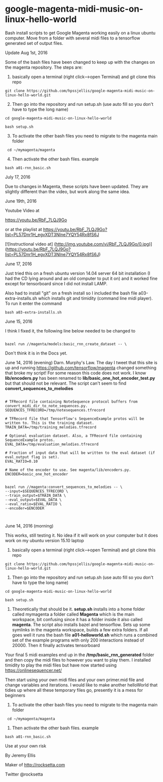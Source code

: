 # google-magenta-midi-music-on-linux-hello-world
Bash install scripts to get Google Magenta working easily on a linux ubuntu computer. Move from a folder with several midi files to a tensorflow generated set of output files. 




Update Aug 1st, 2016

Some of the bash files have been changed to keep up with the changes on the magenta repository. The steps are:

1. basically open a terminal (right click-->open Terminal) and git clone this repo

```
git clone https://github.com/hpssjellis/google-magenta-midi-music-on-linux-hello-world.git
```

2. Then go into the repository and run setup.sh (use auto fill so you don't have to type the long name)

```
cd google-magenta-midi-music-on-linux-hello-world

bash setup.sh
```


3. To activate the other bash files you need to migrate to the magenta main folder
``` 
 cd ~/mymagenta/magenta
```
4. Then activate the other bash files. example
```
bash a01-rnn_basic.sh
```




July 17, 2016

Due to changes in Magenta, these scripts have been updated. They are slightly different than the video, but work along the same idea. 






June 19th, 2016

Youtube Video at 

https://youtu.be/RbF_7LQJ9Go

or at the playlist at https://youtu.be/RbF_7LQJ9Go?list=PL57Dnr1H_egvXDT3NIne7YQY54Rx8fS6J



[![Instructional video at]
(http://img.youtube.com/vi/RbF_7LQJ9Go/0.jpg)]
(https://youtu.be/RbF_7LQJ9Go?list=PL57Dnr1H_egvXDT3NIne7YQY54Rx8fS6J)









June 17, 2016

Just tried this on a fresh ubuntu version 14.04 server 64 bit installation (I had the CD lying around and an old computer to put it on) and it worked fine except for tensorboard since I did not install LAMP.

Also had to install "git" on a fresh install so I included the bash file a03-extra-installs.sh which installs git and timidity (command line midi player). To run it enter the command



```
bash a03-extra-installs.sh
```





June 15, 2016

I think I fixed it, the following line below needed to be changed to 

```

bazel run //magenta/models:basic_rnn_create_dataset -- \

```

Don't think it is in the Docs yet.



June 14, 2016 (evening) Darn. Murphy's Law. The day I tweet that this site is up and running https://github.com/tensorflow/magenta changed something that broke my script! For some reason this code does not work. I know **lib/encoders.py** has been renamed to **lib/basic_one_hot_encoder_test.py** but that should not be relevant. The script can't seem to find **convert_sequences_to_melodies**


~~~

# TFRecord file containing NoteSequence protocol buffers from convert_midi_dir_to_note_sequences.py.
SEQUENCES_TFRECORD=/tmp/notesequences.tfrecord

# TFRecord file that TensorFlow's SequenceExample protos will be written to. This is the training dataset.
TRAIN_DATA=/tmp/training_melodies.tfrecord

# Optional evaluation dataset. Also, a TFRecord file containing SequenceExample protos.
EVAL_DATA=/tmp/evaluation_melodies.tfrecord

# Fraction of input data that will be written to the eval dataset (if eval_output flag is set).
EVAL_RATIO=0.10

# Name of the encoder to use. See magenta/lib/encoders.py.
ENCODER=basic_one_hot_encoder


bazel run //magenta:convert_sequences_to_melodies -- \
--input=$SEQUENCES_TFRECORD \
--train_output=$TRAIN_DATA \
--eval_output=$EVAL_DATA \
--eval_ratio=$EVAL_RATIO \
--encoder=$ENCODER



~~~





June 14, 2016 (morning)

This works, still testing it. No idea if it will work on your computer but it does work on my ubuntu version 15.10 laptop


1. basically open a terminal (right click-->open Terminal) and git clone this repo

```
git clone https://github.com/hpssjellis/google-magenta-midi-music-on-linux-hello-world.git
```

1. Then go into the repository and run setup.sh (use auto fill so you don't have to type the long name)

```
cd google-magenta-midi-music-on-linux-hello-world

bash setup.sh
```

1. Theoretically that should be it. **setup.sh** installs into a home folder called mymagenta a folder called  **Magenta** which is the main workspace, bit confusing since it has a folder inside it also called **magenta**. The script also installs bazel and tensorflow. Sets up some symlinks in the magenta workspace, builds a few extra folders. If all goes well it runs the bash file **a01-helloworld.sh** which runs a combined set of the example programs with only 200 interactions instead of 20000. Then it finally activates tensorboard

Your final 5 midi examples end up in the **/tmp/basic_rnn_generated** folder and then copy the midi files to however you want to play them. I installed timidity to play the midi files but have now started using https://onlinesequencer.net/


Then start using your own midi files and your own primer.mid file and change variables and iterations. I would like to make another helloWorld that tidies up where all these temporary files go, presently it is a mess for beginners

1. To activate the other bash files you need to migrate to the magenta main folder
``` 
 cd ~/mymagenta/magenta
```
1. Then activate the other bash files. example
```
bash a01-rnn_basic.sh
```



Use at your own risk

By Jeremy Ellis

Maker of http://rocksetta.com

Twitter @rocksetta


